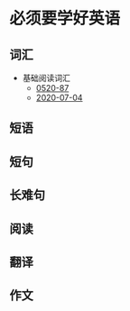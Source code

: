 # 必须要学好英语

## 词汇

- 基础阅读词汇
    - [0520-87](./01、词汇/01、基础阅读词汇/01、第一天:0520-87.md)
    - [2020-07-04](./01、词汇/01、基础阅读词汇/2020-07-04.md)
    
    
    

## 短语


## 短句




## 长难句


## 阅读


## 翻译


## 作文



